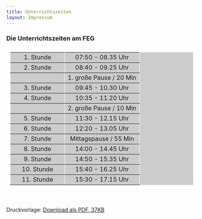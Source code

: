 ```yaml
---
title: Unterrichtszeiten
layout: Impressum
---
```



<h3><i class="fa fa-clock-o"></i> Die Unterrichtszeiten am FEG</h3>
<table bgcolor="#CCCCCC" border="10" bordercolor="#FFFFFF" width="34%">
<tbody>
<tr>
	<td width="42%">
		<div align="center">
			1. Stunde
		</div>
	</td>
	<td width="58%">
		<div align="center">
			07:50 - 08.35 Uhr
		</div>
	</td>
</tr>
<tr>
	<td>
		<div align="center">
			2. Stunde
		</div>
	</td>
	<td>
		<div align="center">
			08:40 - 09.25 Uhr
		</div>
	</td>
</tr>
<tr>
	<td>
		<div align="center">
		</div>
	</td>
	<td>
		<div align="center">
			1. große Pause / 20 Min
		</div>
	</td>
</tr>
<tr>
	<td>
		<div align="center">
			3. Stunde
		</div>
	</td>
	<td>
		<div align="center">
			09:45 - 10.30 Uhr
		</div>
	</td>
</tr>
<tr>
	<td>
		<div align="center">
			4. Stunde
		</div>
	</td>
	<td>
		<div align="center">
			10:35 - 11.20 Uhr
		</div>
	</td>
</tr>
<tr>
	<td>
		<div align="center">
		</div>
	</td>
	<td>
		<div align="center">
			2. große Pause / 10 Min
		</div>
	</td>
</tr>
<tr>
	<td>
		<div align="center">
			5. Stunde
		</div>
	</td>
	<td>
		<div align="center">
			11:30 - 12.15 Uhr
		</div>
	</td>
</tr>
<tr>
	<td>
		<div align="center">
			6. Stunde
		</div>
	</td>
	<td>
		<div align="center">
			12:20 - 13.05 Uhr
		</div>
	</td>
</tr>
<tr>
	<td>
		<div align="center">
			7. Stunde
		</div>
	</td>
	<td>
		<div align="center">
			Mittagspause / 55 Min
		</div>
	</td>
</tr>
<tr>
	<td>
		<div align="center">
			8. Stunde
		</div>
	</td>
	<td>
		<div align="center">
			14:00 - 14.45 Uhr
		</div>
	</td>
</tr>
<tr>
	<td>
		<div align="center">
			9. Stunde
		</div>
	</td>
	<td>
		<div align="center">
			14:50 - 15.35 Uhr
		</div>
	</td>
</tr>
<tr>
	<td>
		<div align="center">
			10. Stunde
		</div>
	</td>
	<td>
		<div align="center">
			15:40 - 16.25 Uhr
		</div>
	</td>
</tr>
<tr>
	<td>
		<div align="center">
			11. Stunde
		</div>
	</td>
	<td>
		<div align="center">
			15:30 - 17.15 Uhr
		</div>
	</td>
</tr>
</tbody>
</table>
<br>
<p>
	Druckvorlage: <a href="http://www.feg-stuttgart.de/downloads/Unterrichtszeiten.pdf"><i class="fa fa-cloud-download"></i> Download als PDF, 37KB </a>
</p>
